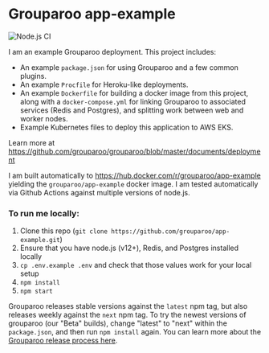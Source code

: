 # Grouparoo app-example

![Node.js CI](https://github.com/grouparoo/app-example/workflows/Node.js%20CI/badge.svg)

I am an example Grouparoo deployment. This project includes:

- An example `package.json` for using Grouparoo and a few common plugins.
- An example `Procfile` for Heroku-like deployments.
- An example `Dockerfile` for building a docker image from this project, along with a `docker-compose.yml` for linking Grouparoo to associated services (Redis and Postgres), and splitting work between web and worker nodes.
- Example Kubernetes files to deploy this application to AWS EKS.

Learn more at https://github.com/grouparoo/grouparoo/blob/master/documents/deployment

I am built automatically to https://hub.docker.com/r/grouparoo/app-example yielding the `grouparoo/app-example` docker image.
I am tested automatically via Github Actions against multiple versions of node.js.

### To run me locally:

1. Clone this repo (`git clone https://github.com/grouparoo/app-example.git`)
2. Ensure that you have node.js (v12+), Redis, and Postgres installed locally
3. `cp .env.example .env` and check that those values work for your local setup
4. `npm install`
5. `npm start`

Grouparoo releases stable versions against the `latest` npm tag, but also releases weekly against the `next` npm tag. To try the newest versions of grouparoo (our "Beta" builds), change "latest" to "next" within the `package.json`, and then run `npm install` again. You can learn more about the [Grouparoo release process here](https://github.com/grouparoo/grouparoo/blob/master/documents/development/publishing.md).

